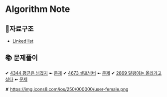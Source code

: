# Algorithm Note

## 📁자료구조
- [Linked list](https://github.com/yooooonk/algorithm-note/blob/main/structure/linkedList.py)

## 📚 문제풀이 
✔ [4344 평균은 넘겠지](https://github.com/yooooonk/algorithm-note/blob/main/4344.py) ➼ [문제](https://www.acmicpc.net/problem/4344)
✔ [4673 셀프넘버](https://github.com/yooooonk/algorithm-note/blob/main/4673.py) ➼ [문제](https://www.acmicpc.net/problem/4673)
✔ [2869 달팽이는 올라가고싶다]() ➼ [문제](https://www.acmicpc.net/problem/4673)


✘ https://img.icons8.com/ios/250/000000/user-female.png